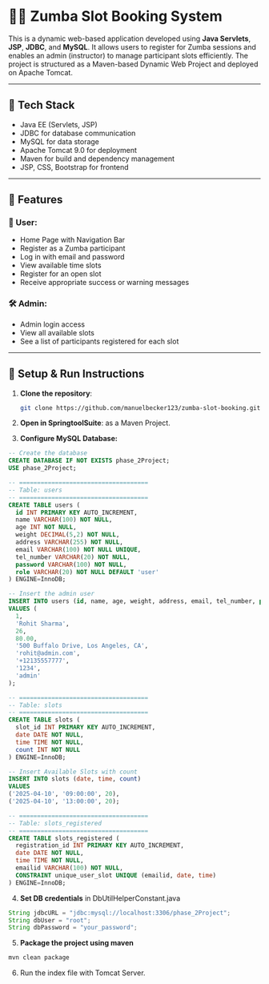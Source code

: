 # 🧘‍♀️ Zumba Slot Booking System

This is a dynamic web-based application developed using **Java Servlets**, **JSP**, **JDBC**, and **MySQL**. It allows users to register for Zumba sessions and enables an admin (instructor) to manage participant slots efficiently. The project is structured as a Maven-based Dynamic Web Project and deployed on Apache Tomcat.

---

## 🔧 Tech Stack

- Java EE (Servlets, JSP)
- JDBC for database communication
- MySQL for data storage
- Apache Tomcat 9.0 for deployment
- Maven for build and dependency management
- JSP, CSS, Bootstrap for frontend

---

## 🎯 Features

### 👥 User:
- Home Page with Navigation Bar
- Register as a Zumba participant
- Log in with email and password
- View available time slots
- Register for an open slot
- Receive appropriate success or warning messages

### 🛠️ Admin:
- Admin login access
- View all available slots
- See a list of participants registered for each slot

---

## 🚀 Setup & Run Instructions

1. **Clone the repository**:
   ```bash
   git clone https://github.com/manuelbecker123/zumba-slot-booking.git
   ```

2. **Open in SpringtoolSuite**: as a Maven Project.

3. **Configure MySQL Database:**
  ```sql
-- Create the database
CREATE DATABASE IF NOT EXISTS phase_2Project;
USE phase_2Project;

-- ====================================
-- Table: users
-- ====================================
CREATE TABLE users (
    id INT PRIMARY KEY AUTO_INCREMENT,
    name VARCHAR(100) NOT NULL,
    age INT NOT NULL,
    weight DECIMAL(5,2) NOT NULL,
    address VARCHAR(255) NOT NULL,
    email VARCHAR(100) NOT NULL UNIQUE,
    tel_number VARCHAR(20) NOT NULL,
    password VARCHAR(100) NOT NULL,
    role VARCHAR(20) NOT NULL DEFAULT 'user'
) ENGINE=InnoDB;

-- Insert the admin user
INSERT INTO users (id, name, age, weight, address, email, tel_number, password, role)
VALUES (
    1,
    'Rohit Sharma',
    26,
    80.00,
    '500 Buffalo Drive, Los Angeles, CA',
    'rohit@admin.com',
    '+12135557777',
    '1234',
    'admin'
);

-- ====================================
-- Table: slots
-- ====================================
CREATE TABLE slots (
    slot_id INT PRIMARY KEY AUTO_INCREMENT,
    date DATE NOT NULL,
    time TIME NOT NULL,
    count INT NOT NULL
) ENGINE=InnoDB;

-- Insert Available Slots with count
INSERT INTO slots (date, time, count)
VALUES
  ('2025-04-10', '09:00:00', 20),
  ('2025-04-10', '13:00:00', 20);

-- ====================================
-- Table: slots_registered
-- ====================================
CREATE TABLE slots_registered (
    registration_id INT PRIMARY KEY AUTO_INCREMENT,
    date DATE NOT NULL,
    time TIME NOT NULL,
    emailid VARCHAR(100) NOT NULL,
    CONSTRAINT unique_user_slot UNIQUE (emailid, date, time)
) ENGINE=InnoDB;
```


  4. **Set DB credentials** in DbUtilHelperConstant.java
  ```java
  String jdbcURL = "jdbc:mysql://localhost:3306/phase_2Project";
  String dbUser = "root";
  String dbPassword = "your_password";
```
  5.  **Package the project using maven**
  ```bash
  mvn clean package
```

  6. Run the index file with Tomcat Server. 




